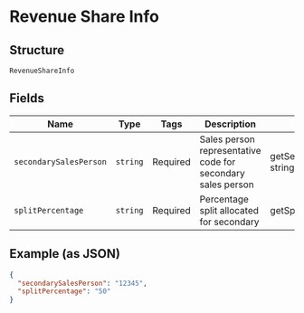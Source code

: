 
# Revenue Share Info

## Structure

`RevenueShareInfo`

## Fields

| Name | Type | Tags | Description | Getter | Setter |
|  --- | --- | --- | --- | --- | --- |
| `secondarySalesPerson` | `string` | Required | Sales person representative code for secondary sales person | getSecondarySalesPerson(): string | setSecondarySalesPerson(string secondarySalesPerson): void |
| `splitPercentage` | `string` | Required | Percentage split allocated for secondary | getSplitPercentage(): string | setSplitPercentage(string splitPercentage): void |

## Example (as JSON)

```json
{
  "secondarySalesPerson": "12345",
  "splitPercentage": "50"
}
```

